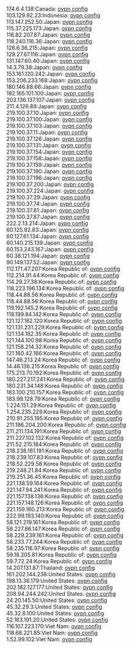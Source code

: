 174.6.4.138:Canada: [ovpn config](vpn/174_6_4_138.ovpn)  
103.129.92.23:Indonesia: [ovpn config](vpn/103_129_92_23.ovpn)  
113.147.252.50:Japan: [ovpn config](vpn/113_147_252_50.ovpn)  
115.37.225.173:Japan: [ovpn config](vpn/115_37_225_173.ovpn)  
116.82.207.87:Japan: [ovpn config](vpn/116_82_207_87.ovpn)  
118.240.116.36:Japan: [ovpn config](vpn/118_240_116_36.ovpn)  
126.6.36.215:Japan: [ovpn config](vpn/126_6_36_215.ovpn)  
128.27.67.116:Japan: [ovpn config](vpn/128_27_67_116.ovpn)  
131.147.60.40:Japan: [ovpn config](vpn/131_147_60_40.ovpn)  
14.3.79.38:Japan: [ovpn config](vpn/14_3_79_38.ovpn)  
153.161.120.242:Japan: [ovpn config](vpn/153_161_120_242.ovpn)  
153.206.233.168:Japan: [ovpn config](vpn/153_206_233_168.ovpn)  
180.146.88.66:Japan: [ovpn config](vpn/180_146_88_66.ovpn)  
182.165.101.100:Japan: [ovpn config](vpn/182_165_101_100.ovpn)  
203.136.137.107:Japan: [ovpn config](vpn/203_136_137_107.ovpn)  
211.4.126.89:Japan: [ovpn config](vpn/211_4_126_89.ovpn)  
219.100.37.10:Japan: [ovpn config](vpn/219_100_37_10.ovpn)  
219.100.37.100:Japan: [ovpn config](vpn/219_100_37_100.ovpn)  
219.100.37.103:Japan: [ovpn config](vpn/219_100_37_103.ovpn)  
219.100.37.11:Japan: [ovpn config](vpn/219_100_37_11.ovpn)  
219.100.37.126:Japan: [ovpn config](vpn/219_100_37_126.ovpn)  
219.100.37.131:Japan: [ovpn config](vpn/219_100_37_131.ovpn)  
219.100.37.154:Japan: [ovpn config](vpn/219_100_37_154.ovpn)  
219.100.37.158:Japan: [ovpn config](vpn/219_100_37_158.ovpn)  
219.100.37.159:Japan: [ovpn config](vpn/219_100_37_159.ovpn)  
219.100.37.190:Japan: [ovpn config](vpn/219_100_37_190.ovpn)  
219.100.37.196:Japan: [ovpn config](vpn/219_100_37_196.ovpn)  
219.100.37.200:Japan: [ovpn config](vpn/219_100_37_200.ovpn)  
219.100.37.224:Japan: [ovpn config](vpn/219_100_37_224.ovpn)  
219.100.37.29:Japan: [ovpn config](vpn/219_100_37_29.ovpn)  
219.100.37.74:Japan: [ovpn config](vpn/219_100_37_74.ovpn)  
219.100.37.81:Japan: [ovpn config](vpn/219_100_37_81.ovpn)  
219.100.37.87:Japan: [ovpn config](vpn/219_100_37_87.ovpn)  
222.2.13.214:Japan: [ovpn config](vpn/222_2_13_214.ovpn)  
60.125.92.83:Japan: [ovpn config](vpn/60_125_92_83.ovpn)  
60.127.61.134:Japan: [ovpn config](vpn/60_127_61_134.ovpn)  
60.140.215.139:Japan: [ovpn config](vpn/60_140_215_139.ovpn)  
60.153.243.167:Japan: [ovpn config](vpn/60_153_243_167.ovpn)  
60.38.121.194:Japan: [ovpn config](vpn/60_38_121_194.ovpn)  
90.149.137.52:Japan: [ovpn config](vpn/90_149_137_52.ovpn)  
112.171.47.207:Korea Republic of: [ovpn config](vpn/112_171_47_207.ovpn)  
112.214.91.44:Korea Republic of: [ovpn config](vpn/112_214_91_44.ovpn)  
114.29.27.38:Korea Republic of: [ovpn config](vpn/114_29_27_38.ovpn)  
118.223.196.134:Korea Republic of: [ovpn config](vpn/118_223_196_134.ovpn)  
118.44.88.56:Korea Republic of: [ovpn config](vpn/118_44_88_56.ovpn)  
118.44.88.56:Korea Republic of: [ovpn config](vpn/118_44_88_56.ovpn)  
119.192.145.2:Korea Republic of: [ovpn config](vpn/119_192_145_2.ovpn)  
119.199.84.142:Korea Republic of: [ovpn config](vpn/119_199_84_142.ovpn)  
121.127.162.120:Korea Republic of: [ovpn config](vpn/121_127_162_120.ovpn)  
121.131.231.229:Korea Republic of: [ovpn config](vpn/121_131_231_229.ovpn)  
121.134.182.35:Korea Republic of: [ovpn config](vpn/121_134_182_35.ovpn)  
121.144.100.98:Korea Republic of: [ovpn config](vpn/121_144_100_98.ovpn)  
121.158.214.32:Korea Republic of: [ovpn config](vpn/121_158_214_32.ovpn)  
121.160.42.166:Korea Republic of: [ovpn config](vpn/121_160_42_166.ovpn)  
147.46.213.24:Korea Republic of: [ovpn config](vpn/147_46_213_24.ovpn)  
14.46.136.215:Korea Republic of: [ovpn config](vpn/14_46_136_215.ovpn)  
175.213.70.192:Korea Republic of: [ovpn config](vpn/175_213_70_192.ovpn)  
180.227.217.241:Korea Republic of: [ovpn config](vpn/180_227_217_241.ovpn)  
180.231.34.148:Korea Republic of: [ovpn config](vpn/180_231_34_148.ovpn)  
183.100.210.157:Korea Republic of: [ovpn config](vpn/183_100_210_157.ovpn)  
183.98.128.79:Korea Republic of: [ovpn config](vpn/183_98_128_79.ovpn)  
1.224.151.29:Korea Republic of: [ovpn config](vpn/1_224_151_29.ovpn)  
1.254.235.229:Korea Republic of: [ovpn config](vpn/1_254_235_229.ovpn)  
210.91.255.195:Korea Republic of: [ovpn config](vpn/210_91_255_195.ovpn)  
211.186.204.200:Korea Republic of: [ovpn config](vpn/211_186_204_200.ovpn)  
211.211.134.191:Korea Republic of: [ovpn config](vpn/211_211_134_191.ovpn)  
211.227.102.132:Korea Republic of: [ovpn config](vpn/211_227_102_132.ovpn)  
211.52.215.184:Korea Republic of: [ovpn config](vpn/211_52_215_184.ovpn)  
218.238.161.191:Korea Republic of: [ovpn config](vpn/218_238_161_191.ovpn)  
218.239.107.83:Korea Republic of: [ovpn config](vpn/218_239_107_83.ovpn)  
218.52.229.58:Korea Republic of: [ovpn config](vpn/218_52_229_58.ovpn)  
219.248.21.84:Korea Republic of: [ovpn config](vpn/219_248_21_84.ovpn)  
219.251.36.45:Korea Republic of: [ovpn config](vpn/219_251_36_45.ovpn)  
221.138.59.164:Korea Republic of: [ovpn config](vpn/221_138_59_164.ovpn)  
221.147.94.241:Korea Republic of: [ovpn config](vpn/221_147_94_241.ovpn)  
221.157.138.136:Korea Republic of: [ovpn config](vpn/221_157_138_136.ovpn)  
221.157.148.126:Korea Republic of: [ovpn config](vpn/221_157_148_126.ovpn)  
221.159.160.213:Korea Republic of: [ovpn config](vpn/221_159_160_213.ovpn)  
222.99.193.140:Korea Republic of: [ovpn config](vpn/222_99_193_140.ovpn)  
58.121.219.161:Korea Republic of: [ovpn config](vpn/58_121_219_161.ovpn)  
58.227.86.147:Korea Republic of: [ovpn config](vpn/58_227_86_147.ovpn)  
58.229.239.161:Korea Republic of: [ovpn config](vpn/58_229_239_161.ovpn)  
58.233.77.244:Korea Republic of: [ovpn config](vpn/58_233_77_244.ovpn)  
58.235.116.97:Korea Republic of: [ovpn config](vpn/58_235_116_97.ovpn)  
59.18.205.81:Korea Republic of: [ovpn config](vpn/59_18_205_81.ovpn)  
59.7.72.24:Korea Republic of: [ovpn config](vpn/59_7_72_24.ovpn)  
14.207.131.87:Thailand: [ovpn config](vpn/14_207_131_87.ovpn)  
161.202.144.236:United States: [ovpn config](vpn/161_202_144_236.ovpn)  
198.13.36.179:United States: [ovpn config](vpn/198_13_36_179.ovpn)  
202.182.127.177:United States: [ovpn config](vpn/202_182_127_177.ovpn)  
208.94.244.242:United States: [ovpn config](vpn/208_94_244_242.ovpn)  
24.20.145.50:United States: [ovpn config](vpn/24_20_145_50.ovpn)  
45.32.29.3:United States: [ovpn config](vpn/45_32_29_3.ovpn)  
45.32.8.100:United States: [ovpn config](vpn/45_32_8_100.ovpn)  
52.163.191.20:United States: [ovpn config](vpn/52_163_191_20.ovpn)  
116.107.223.170:Viet Nam: [ovpn config](vpn/116_107_223_170.ovpn)  
118.68.221.85:Viet Nam: [ovpn config](vpn/118_68_221_85.ovpn)  
1.52.99.102:Viet Nam: [ovpn config](vpn/1_52_99_102.ovpn)  

